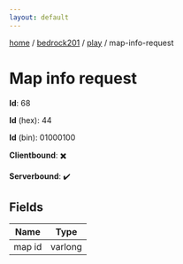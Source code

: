 ```yaml
---
layout: default
---
```


[home](/)  /  [bedrock201](/protocol/bedrock201)  /  [play](/protocol/bedrock201/play)  /  map-info-request

# Map info request

**Id**: 68

**Id** (hex): 44

**Id** (bin): 01000100

**Clientbound**: ✖️

**Serverbound**: ✔️

## Fields

Name | Type
---|---
map id | varlong

